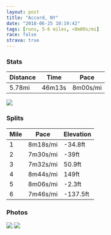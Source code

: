 ```yaml
---
layout: post
title: "Accord, NY"
date: "2018-06-25 10:19:42"
tags: [runs, 5-6 miles, <8m00s/mi]
race: false
strava: true
---
```


### Stats

| Distance | Time | Pace |
|----------|------|------|
|5.78mi|46m13s|8m00s/mi|

<img src='https://maps.googleapis.com/maps/api/staticmap?maptype=roadmap&path=enc:{eg~F`jfdMn@eGqDmG{@uFdB_GjMlJxIsM|PrSdViFdWlA~Q}P`KuDcKbEqRxO}YeA}RhFkF_K_IcGsJzLc^y]eFrDcJeJuCgNqCi^_@zCfBpGbCj]lLhMhFoDvOpO}AbKbFdL@|C&key=AIzaSyC1MId7bFpkLXNAaYhBSTb8jLyiSqzbDtM&size=800x800&markers=color:yellow|label:S|41.82126,-74.25713&markers=color:green|label:F|41.82114999999999,-74.25631999999997'>

### Splits

| Mile | Pace | Elevation |
|------|------|-----------|
|1|8m18s/mi|-34.8ft|
|2|7m30s/mi|-39ft|
|3|7m32s/mi|50.9ft|
|4|8m44s/mi|149ft|
|5|8m06s/mi|-2.3ft|
|6|7m46s/mi|-137.5ft|

### Photos
<img src='https://dgtzuqphqg23d.cloudfront.net/Gm0zSkINTQ075dSfwrG9HOex-pgWKLSMMrJGp8qpmOM-576x768.jpg'>

<img src='https://dgtzuqphqg23d.cloudfront.net/gRRFqadStW086jsM5i4VrxKEdIZkDO2rwZTXlzTY_qo-768x575.jpg'>
